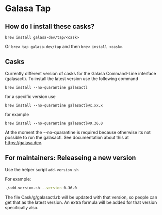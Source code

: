 # Galasa Tap

## How do I install these casks?

`brew install galasa-dev/tap/<cask>`

Or `brew tap galasa-dev/tap` and then `brew install <cask>`.

## Casks
Currently different version of casks for the Galasa Command-Line interface (galasactl).  To install the latest version use the following command

```
brew install --no-quarantine galasactl
```

for a specific version use

```
brew install --no-quarantine galasactl@x.xx.x
```
for example
```
brew install --no-quarantine galasactl@0.36.0
```

At the moment the --no-quarantine is required because otherwise its not possible to run the galasactl. See documentation about this at 
https://galasa.dev.

## For maintainers: Releaseing a new version
Use the helper script `add-version.sh`

For example:
```bash
./add-version.sh --version 0.36.0
```

The file Cask/g/galasactl.rb will be updated with that version, so people can get that as the latest version.
An extra formula will be added for that version specifically also. 

